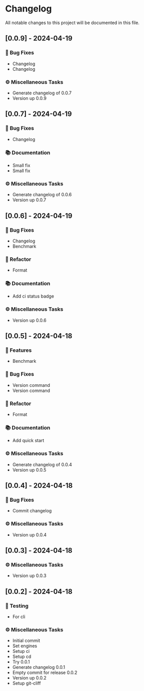 # Changelog

All notable changes to this project will be documented in this file.

## [0.0.9] - 2024-04-19

### 🐛 Bug Fixes

- Changelog
- Changelog

### ⚙️ Miscellaneous Tasks

- Generate changelog of 0.0.7
- Version up 0.0.9

## [0.0.7] - 2024-04-19

### 🐛 Bug Fixes

- Changelog

### 📚 Documentation

- Small fix
- Small fix

### ⚙️ Miscellaneous Tasks

- Generate changelog of 0.0.6
- Version up 0.0.7

## [0.0.6] - 2024-04-19

### 🐛 Bug Fixes

- Changelog
- Benchmark

### 🚜 Refactor

- Format

### 📚 Documentation

- Add ci status badge

### ⚙️ Miscellaneous Tasks

- Version up 0.0.6

## [0.0.5] - 2024-04-18

### 🚀 Features

- Benchmark

### 🐛 Bug Fixes

- Version command
- Version command

### 🚜 Refactor

- Format

### 📚 Documentation

- Add quick start

### ⚙️ Miscellaneous Tasks

- Generate changelog of 0.0.4
- Version up 0.0.5

## [0.0.4] - 2024-04-18

### 🐛 Bug Fixes

- Commit changelog

### ⚙️ Miscellaneous Tasks

- Version up 0.0.4

## [0.0.3] - 2024-04-18

### ⚙️ Miscellaneous Tasks

- Version up 0.0.3

## [0.0.2] - 2024-04-18

### 🧪 Testing

- For cli

### ⚙️ Miscellaneous Tasks

- Initial commit
- Set engines
- Setup ci
- Setup cd
- Try 0.0.1
- Generate changelog 0.0.1
- Empty commit for release 0.0.2
- Version up 0.0.2
- Setup git-cliff

<!-- generated by git-cliff -->
